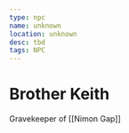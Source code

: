 ```yaml
---
type: npc
name: unknown
location: unknown
desc: tbd
tags: NPC
---
```


# Brother Keith 
Gravekeeper of [[Nimon Gap]]
